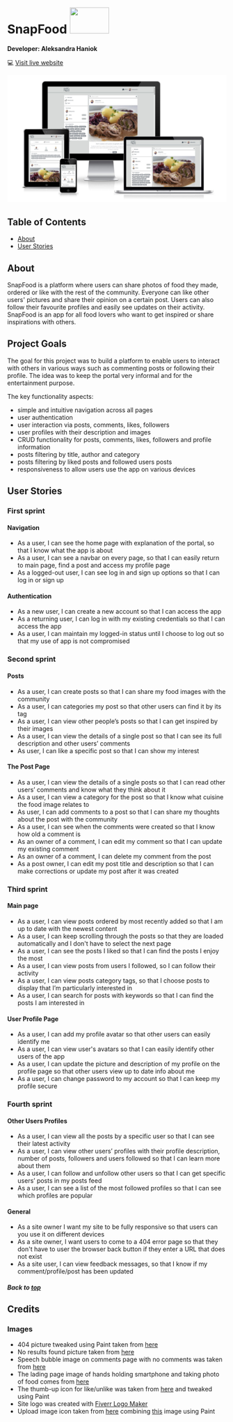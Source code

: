 # SnapFood <img src="https://ci-pp5-snapfood.herokuapp.com/static/media/SnapFood-logo.cc1cf20d.png" style="width: 90px; height:60px;">

**Developer: Aleksandra Haniok**

💻 [Visit live website](https://ci-pp5-snapfood.herokuapp.com/)

![Mockup image](docs/readme/ami-responsivedesign-snapfood.jpg)


## Table of Contents
  - [About](#about)
  - [User Stories](#user-stories)



## About

SnapFood is a platform where users can share photos of food they made, ordered or like with the rest of the community.
Everyone can like other users' pictures and share their opinion on a certain post. Users can also follow their favourite profiles and easily see updates on their activity. SnapFood is an app for all food lovers who want to get inspired or share inspirations with others.

## Project Goals

The goal for this project was to build a platform to enable users to interact with others in various ways such as commenting posts or following their profile.
The idea was to keep the portal very informal and for the entertainment purpose.

The key functionality aspects:
- simple and intuitive navigation across all pages
- user authentication
- user interaction via posts, comments, likes, followers
- user profiles with their description and images
- CRUD functionality for posts, comments, likes, followers and profile information
- posts filtering by title, author and category
- posts filtering by liked posts and followed users posts
- responsiveness to allow users use the app on various devices


## User Stories

### First sprint

#### Navigation 

- As a user, I can see the home page with explanation of the portal, so that I know what the app is about
- As a user, I can see a navbar on every page, so that I can easily return to main page, find a post and access my profile page
- As a logged-out user, I can see log in and sign up options so that I can log in or sign up
 
#### Authentication 

- As a new user, I can create a new account so that I can access the app 
- As a returning user, I can log in with my existing credentials so that I can access the app 
- As a user, I can maintain my logged-in status until I choose to log out so that my use of app is not compromised 

### Second sprint

#### Posts 

- As a user, I can create posts so that I can share my food images with the community 
- As a user, I can categories my post so that other users can find it by its tag 
- As a user, I can view other people’s posts so that I can get inspired by their images 
- As a user, I can view the details of a single post so that I can see its full description and other users’ comments 
- As user, I can like a specific post so that I can show my interest 

#### The Post Page 

- As a user, I can view the details of a single posts so that I can read other users’ comments and know what they think about it
- As a user, I can view a category for the post so that I know what cuisine the food image relates to 
- As user, I can add comments to a post so that I can share my thoughts about the post with the community 
- As a user, I can see when the comments were created so that I know how old a comment is 
- As an owner of a comment, I can edit my comment so that I can update my existing comment 
- As an owner of a comment, I can delete my comment from the post 
- As a post owner, I can edit my post title and description so that I can make corrections or update my post after it was created

### Third sprint

#### Main page 

- As a user, I can view posts ordered by most recently added so that I am up to date with the newest content 
- As a user, I can keep scrolling through the posts so that they are loaded automatically and I don't have to select the next page 
- As a user, I can see the posts I liked so that I can find the posts I enjoy the most
- As a user, I can view posts from users I followed, so I can follow their activity
- As a user, I can view posts category tags, so that I choose posts to display that I’m particularly interested in
- As a user, I can search for posts with keywords so that I can find the posts I am interested in 

#### User Profile Page 

- As a user, I can add my profile avatar so that other users can easily identify me 
- As a user, I can view user's avatars so that I can easily identify other users of the app 
- As a user, I can update the picture and description of my profile on the profile page so that other users view up to date info about me 
- As a user, I can change password to my account so that I can keep my profile secure 

### Fourth sprint

#### Other Users Profiles 

- As a user, I can view all the posts by a specific user so that I can see their latest activity 
- As a user, I can view other users’ profiles with their profile description, number of posts, followers and users followed so that I can learn more about them 
- As a user, I can follow and unfollow other users so that I can get specific users’ posts in my posts feed 
- As a user, I can see a list of the most followed profiles so that I can see which profiles are popular 

#### General

- As a site owner I want my site to be fully responsive so that users can you use it on different devices
- As a site owner, I want users to come to a 404 error page so that they don't have to user the browser back button if they enter a URL that does not exist
- As a site user, I can view feedback messages, so that I know if my comment/profile/post has been updated


##### Back to [top](#table-of-contents)


## Credits

### Images

- 404 picture tweaked using Paint taken from [here](https://www.istockphoto.com/pl/wektor/broken-danie-gm1132925979-300527202)
- No results found picture taken from [here](https://www.vecteezy.com/vector-art/7104553-search-no-result-not-found-concept-illustration-flat-design-vector-eps10-modern-graphic-element-for-landing-page-empty-state-ui-infographic-icon)
- Speech bubble image on comments page with no comments was taken from [here](https://www.freepik.com/free-vector/illustration-speech-bubble_2606145.htm#query=chat&position=17&from_view=search)
- The lading page image of hands holding smartphone and taking photo of food comes from [here](https://media.istockphoto.com/vectors/hands-holding-smartphone-and-capture-photo-of-healthy-food-in-modern-vector-id1263096919?k=20&m=1263096919&s=612x612&w=0&h=YQ70hwbYb1LcCl16TvpzVv03lIVfiQ848fLhFCvW4BY=)
- The thumb-up icon for like/unlike was taken from [here](https://image.shutterstock.com/shutterstock/photos/1391842757/display_1500/stock-vector-vector-hand-like-icon-template-good-food-logo-illustration-with-fork-sign-line-symbol-for-farmers-1391842757.jpg) and tweaked using Paint
- Site logo was created with [Fiverr Logo Maker](https://www.fiverr.com/logo-maker/brief/logo_name?brief_id=0d212c49-2416-401d-99a5-780b9b233ff7)
- Upload image icon taken from [here](https://static.thenounproject.com/png/741679-200.png) combining [this](https://cdn-icons-png.flaticon.com/512/80/80320.png) image using Paint